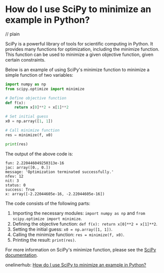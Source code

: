 # How do I use SciPy to minimize an example in Python?
// plain

SciPy is a powerful library of tools for scientific computing in Python. It provides many functions for optimization, including the minimize function. This function can be used to minimize a given objective function, given certain constraints.

Below is an example of using SciPy's minimize function to minimize a simple function of two variables:

```python
import numpy as np
from scipy.optimize import minimize

# Define objective function
def f(x):
    return x[0]**2 + x[1]**2

# Set initial guess
x0 = np.array([1, 1])

# Call minimize function
res = minimize(f, x0)

print(res)
```

The output of the above code is:
```
fun: 2.220446049250313e-16
jac: array([0., 0.])
message: 'Optimization terminated successfully.'
nfev: 12
nit: 3
status: 0
success: True
x: array([-2.22044605e-16, -2.22044605e-16])
```

The code consists of the following parts:
1. Importing the necessary modules: `import numpy as np` and `from scipy.optimize import minimize`.
2. Defining the objective function: `def f(x): return x[0]**2 + x[1]**2`.
3. Setting the initial guess: `x0 = np.array([1, 1])`.
4. Calling the minimize function: `res = minimize(f, x0)`.
5. Printing the result: `print(res)`.

For more information on SciPy's minimize function, please see the [SciPy documentation](https://docs.scipy.org/doc/scipy/reference/generated/scipy.optimize.minimize.html).

onelinerhub: [How do I use SciPy to minimize an example in Python?](https://onelinerhub.com/python-scipy/how-do-i-use-scipy-to-minimize-an-example-in-python)